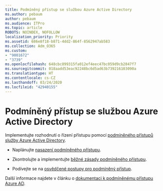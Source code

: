 ```yaml
---
title: Podmíněný přístup se službou Azure Active Directory
ms.author: pebaum
author: pebaum
ms.audience: ITPro
ms.topic: article
ROBOTS: NOINDEX, NOFOLLOW
localization_priority: Priority
ms.assetid: 686e8f18-b871-4dd2-864f-8562947ab583
ms.collection: Adm_O365
ms.custom:
- "9001672"
- "3739"
ms.openlocfilehash: 648cbc899315fa012ef4eec47bc059d9cb2847f7
ms.sourcegitcommit: 018aadd53eac92248bc6d5ad63b739216103090a
ms.translationtype: HT
ms.contentlocale: cs-CZ
ms.lasthandoff: 03/24/2020
ms.locfileid: "42940155"
---
```

# <a name="conditional-access-with-azure-active-directory"></a>Podmíněný přístup se službou Azure Active Directory

Implementujte rozhodnutí o řízení přístupu pomocí [podmíněného přístupů služby Azure Active Directory](https://docs.microsoft.com/azure/active-directory/conditional-access/overview).

- Naplánujte [nasazení podmíněného přístupu](https://docs.microsoft.com/azure/active-directory/conditional-access/plan-conditional-access). 

- Zkontrolujte a implementujte [běžné zásady podmíněného přístupu](https://docs.microsoft.com/azure/active-directory/conditional-access/concept-conditional-access-policy-common).

- Podívejte se na [osvědčené postupy pro podmíněný přístup](https://docs.microsoft.com/azure/active-directory/conditional-access/best-practices).

Další informace najdete v článku o [dokumentaci k podmíněnému přístupu Azure AD](https://docs.microsoft.com/azure/active-directory/conditional-access/).
